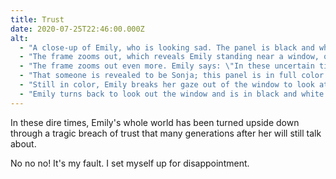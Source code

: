 ```yaml
---
title: Trust
date: 2020-07-25T22:46:00.000Z
alt:
  - "A close-up of Emily, who is looking sad. The panel is black and white. She says: \"Trust. Trust is the foundation of everything.\""
  - "The frame zooms out, which reveals Emily standing near a window, one hand pressed against the glass. She continues, \"Only the heartless would sacrifice trust for their egotistical interests.\""
  - "The frame zooms out even more. Emily says: \"In these uncertain times, those who are cutting into the substance...\". She is interrupted by someone who says, \"Emily!\""
  - "That someone is revealed to be Sonja; this panel is in full color. Sonja looks concerned and says, \"Look ...I'm sorry that I ate your last pancake! But why are you so sad?\""
  - "Still in color, Emily breaks her gaze out of the window to look at Sonja, saying nothing."
  - "Emily turns back to look out the window and is in black and white again. Sonja stands behind her, still in full color, scratching her head. Emily continues: \"Like a broken pillar, trust no longer bears the hope we have built upon it.\""
---
```


In these dire times, Emily's whole world has been turned upside down through a tragic breach of trust that many generations after her will still talk about.

<section class="hidden" aria-description="Hidden text" tabindex="0">
No no no! It's my fault. I set myself up for disappointment.
</section>
